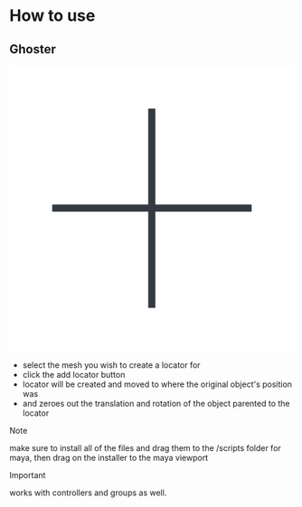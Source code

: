 # How to use

## Ghoster
!['plusthing'](assets/fi-xtluxx-plus-thin.png)
* select the mesh you wish to create a locator for
* click the add locator button
* locator will be created and moved to where the original object's position was
* and zeroes out the translation and rotation of the object parented to the locator



> [!NOTE]
> make sure to install all of the files and drag them to the /scripts folder for maya, then drag on the installer to the maya viewport

> [!IMPORTANT]
> works with controllers and groups as well.